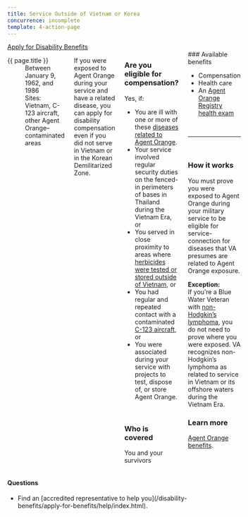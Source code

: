 ```yaml
---
title: Service Outside of Vietnam or Korea
concurrence: incomplete
template: 4-action-page
---
```


<div class="main" role="main" markdown="0">

<div class="va-action-bar--header">
  <div class="row">
    <div class="small-12 columns">
      <a class="usa-button-primary va-button-primary" href="/disability-benefits/apply-for-benefits/">Apply for Disability Benefits</a>
    </div>
  </div>
</div>

<div class="section one" markdown="0">
<div class="primary" markdown="0">
<div class="row" markdown="0">
<div class="small-12 medium-8 columns usa-content" markdown="0">

<dl class="panel-list plain">
<dt>{{ page.title }}</dt>
<dd>Between January 9, 1962, and 1986</dd>
<dd>Sites: Vietnam, C-123 aircraft, other Agent Orange–contaminated areas</dd>
</dl>

<div markdown="1">

If you were exposed to Agent Orange during your service and have a related disease, you can apply for disability compensation even if you did not serve in Vietnam or in the Korean Demilitarized Zone.

</div>

<div class="call-out" markdown="1">

### Are you eligible for compensation?

Yes, if:

- You are ill with one or more of these [diseases related to Agent Orange](/disability-benefits/conditions/exposure-to-hazardous-materials/agent-orange/diseases/).
- Your service involved regular security duties on the fenced-in perimeters of bases in Thailand during the Vietnam Era, or
- You served in close proximity to areas where [herbicides were tested or stored outside of Vietnam](/disability-benefits/conditions/exposure-to-hazardous-materials/agent-orange/test-storage/), or
- You had regular and repeated contact with a contaminated [C-123 aircraft](/disability-benefits/conditions/exposure-to-hazardous-materials/agent-orange/c-123/), or
- You were associated during your service with projects to test, dispose of, or store Agent Orange.

<br>

### Who is covered

You and your survivors
</div>

<div markdown="1">
### Available benefits

- Compensation
- Health care
- An [Agent Orange Registry health exam](/disability-benefits/conditions/exposure-to-hazardous-materials/agent-orange/registry-health-exam/)

<br>
<hr>
<br>

### How it works

You must prove you were exposed to Agent Orange during your military service to be eligible for service-connection for diseases that VA presumes are related to Agent Orange exposure.

**Exception:**<br>
If you’re a Blue Water Veteran with [non-Hodgkin’s lymphoma](https://www.vets.gov/disability-benefits/conditions/exposure-to-hazardous-materials/agent-orange/non-hodgkins/), you do not need to prove where you were exposed. VA recognizes non-Hodgkin’s lymphoma as related to service in Vietnam or its offshore waters during the Vietnam Era.

### Learn more

[Agent Orange benefits](http://www.publichealth.va.gov/exposures/agentorange/benefits/index.asp).

</div>
</div>

<div class="small-12 medium-4 columns" markdown="0">
<div markdown="0">
<h4 class="highlight">Questions</h4>

<ul class="plain">
<li markdown="1">
Find an [accredited representative to help you](/disability-benefits/apply-for-benefits/help/index.html).
</li>
</ul>

</div>
</div>

</div>
</div>
</div>
